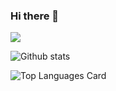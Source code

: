 ### Hi there 👋
![](https://visitor-badge.glitch.me/badge?page_id=Neetx.Neetx)

<!--
**Neetx/Neetx** is a ✨ _special_ ✨ repository because its `README.md` (this file) appears on your GitHub profile.

Here are some ideas to get you started:

- 🔭 I’m currently working on ...
- 🌱 I’m currently learning ...
- 👯 I’m looking to collaborate on ...
- 🤔 I’m looking for help with ...
- 💬 Ask me about ...
- 📫 How to reach me: ...
- 😄 Pronouns: ...
- ⚡ Fun fact: ...
-->
![Github stats](https://github-readme-stats.vercel.app/api?username=Neetx&theme=highcontrast&show_icons=true&count_private=true)

![Top Languages Card](https://github-readme-stats.vercel.app/api/top-langs/?username=Neetx&layout=compact)
